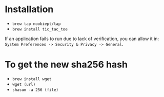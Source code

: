 # Installation

-   `brew tap noobiept/tap`
-   `brew install tic_tac_toe`

If an application fails to run due to lack of verification, you can allow it in: `System Preferences -> Security & Privacy -> General`.

# To get the new sha256 hash

-   `brew install wget`
-   `wget (url)`
-   `shasum -a 256 (file)`

